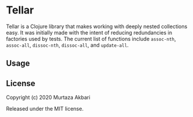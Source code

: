 # Tellar

Tellar is a Clojure library that makes working with deeply nested collections easy. It was initially made with the intent of reducing redundancies in factories used by tests. The current list of functions include `assoc-nth`, `assoc-all`, `dissoc-nth`, `dissoc-all`, and `update-all`.

## Usage


## License

Copyright (c) 2020 Murtaza Akbari

Released under the MIT license.
